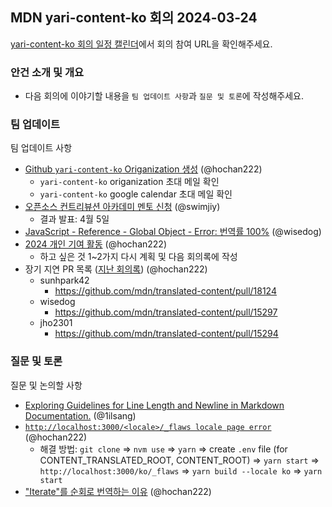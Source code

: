 ## MDN yari-content-ko 회의 2024-03-24

[yari-content-ko 회의 일정 캘린더](https://calendar.google.com/calendar/u/0/embed?src=e43bb879372391269af4ee800723136b5df9a7c01bba63f6f3798504ba6b94e7@group.calendar.google.com&ctz=Asia/Seoul)에서 회의 참여 URL을 확인해주세요.

### 안건 소개 및 개요

- 다음 회의에 이야기할 내용을 `팀 업데이트 사항`과 `질문 및 토론`에 작성해주세요.

### 팀 업데이트

팀 업데이트 사항

- [Github `yari-content-ko` Origanization 생성](https://github.com/yari-content-ko) (@hochan222)
  - `yari-content-ko` origanization 초대 메일 확인
  - `yari-content-ko` google calendar 초대 메일 확인
- [오픈소스 컨트리뷰션 아카데미 멘토 신청](https://www.oss.kr/notice/show/d277cc91-3e51-494c-b8cd-b04626196d7e) (@swimjiy)
  - 결과 발표: 4월 5일
- [JavaScript - Reference - Global Object - Error: 번역률 100%](https://github.com/mdn/translated-content/pull/18809) (@wisedog)
- [2024 개인 기여 활동](https://docs.google.com/document/d/1vxfpQ5OLTT1Ycnw_Ub68Igb5fcGUhuj66CbbGNbVfBQ/edit) (@hochan222)
  - 하고 싶은 것 1~2가지 다시 계획 및 다음 회의록에 작성
- 장기 지연 PR 목록 ([지난 회의록](https://docs.google.com/document/d/1sGWtB_C3phqR_SpbfNMMaMItK16_MHBpQZubLz57fbA/edit?usp=sharing)) (@hochan222)
  - sunhpark42
    - https://github.com/mdn/translated-content/pull/18124
  - wisedog
    - https://github.com/mdn/translated-content/pull/15297
  - jho2301
    - https://github.com/mdn/translated-content/pull/15294

### 질문 및 토론

질문 및 논의할 사항

- [Exploring Guidelines for Line Length and Newline in Markdown Documentation.](https://github.com/orgs/mdn/discussions/655) (@1ilsang)
- [`http://localhost:3000/<locale>/_flaws locale page error`](https://github.com/mdn/yari/issues/10653) (@hochan222)
  - 해결 방법: `git clone` => `nvm use` => `yarn` => create `.env` file (for CONTENT_TRANSLATED_ROOT, CONTENT_ROOT) => `yarn start` => `http://localhost:3000/ko/_flaws` => `yarn build --locale ko` => `yarn start`
- ["Iterate"를 순회로 번역하는 이유](https://github.com/mdn/translated-content/issues/14044) (@hochan222)
